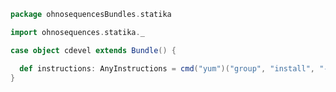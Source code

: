 
```scala
package ohnosequencesBundles.statika

import ohnosequences.statika._

case object cdevel extends Bundle() {

  def instructions: AnyInstructions = cmd("yum")("group", "install", "-y", "Development Tools")
}

```




[main/scala/cdevel.scala]: cdevel.scala.md